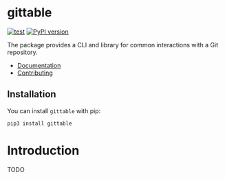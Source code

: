 # gittable

[![test](https://github.com/enorganic/gittable/actions/workflows/test.yml/badge.svg?branch=main)](https://github.com/enorganic/gittable/actions/workflows/test.yml)
[![PyPI version](https://badge.fury.io/py/gittable.svg?icon=si%3Apython)](https://badge.fury.io/py/gittable)

The package provides a CLI and library for common interactions with a
Git repository.

- [Documentation](https://enorganic.github.io/gittable/)
- [Contributing](https://enorganic.github.io/gittable/contributing)

## Installation

You can install `gittable` with pip:

```shell
pip3 install gittable
```

# Introduction

TODO
